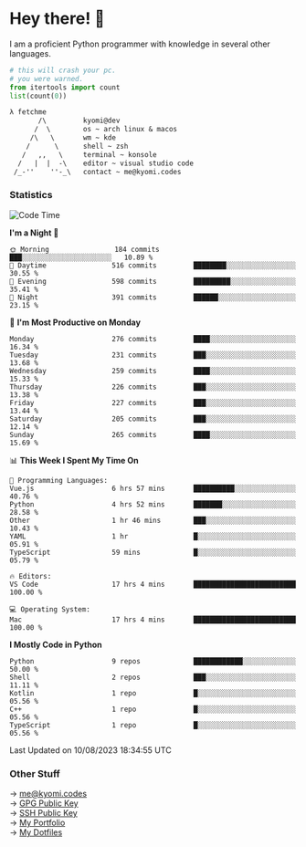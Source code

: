# Hey there! 👋

I am a proficient Python programmer with knowledge in several other languages.

```py
# this will crash your pc.
# you were warned.
from itertools import count
list(count(0))
```

```txt
λ fetchme
       /\         kyomi@dev
      /  \        os ~ arch linux & macos
     /\   \       wm ~ kde
    /      \      shell ~ zsh
   /   ,,   \     terminal ~ konsole
  /   |  |  -\    editor ~ visual studio code
 /_-''    ''-_\   contact ~ me@kyomi.codes
```

### Statistics
<!--START_SECTION:waka-->
![Code Time](http://img.shields.io/badge/Code%20Time-321%20hrs%2051%20mins-blue)

**I'm a Night 🦉** 

```text
🌞 Morning                184 commits         ███░░░░░░░░░░░░░░░░░░░░░░   10.89 % 
🌆 Daytime                516 commits         ████████░░░░░░░░░░░░░░░░░   30.55 % 
🌃 Evening                598 commits         █████████░░░░░░░░░░░░░░░░   35.41 % 
🌙 Night                  391 commits         ██████░░░░░░░░░░░░░░░░░░░   23.15 % 
```
📅 **I'm Most Productive on Monday** 

```text
Monday                   276 commits         ████░░░░░░░░░░░░░░░░░░░░░   16.34 % 
Tuesday                  231 commits         ███░░░░░░░░░░░░░░░░░░░░░░   13.68 % 
Wednesday                259 commits         ████░░░░░░░░░░░░░░░░░░░░░   15.33 % 
Thursday                 226 commits         ███░░░░░░░░░░░░░░░░░░░░░░   13.38 % 
Friday                   227 commits         ███░░░░░░░░░░░░░░░░░░░░░░   13.44 % 
Saturday                 205 commits         ███░░░░░░░░░░░░░░░░░░░░░░   12.14 % 
Sunday                   265 commits         ████░░░░░░░░░░░░░░░░░░░░░   15.69 % 
```


📊 **This Week I Spent My Time On** 

```text
💬 Programming Languages: 
Vue.js                   6 hrs 57 mins       ██████████░░░░░░░░░░░░░░░   40.76 % 
Python                   4 hrs 52 mins       ███████░░░░░░░░░░░░░░░░░░   28.58 % 
Other                    1 hr 46 mins        ███░░░░░░░░░░░░░░░░░░░░░░   10.43 % 
YAML                     1 hr                █░░░░░░░░░░░░░░░░░░░░░░░░   05.91 % 
TypeScript               59 mins             █░░░░░░░░░░░░░░░░░░░░░░░░   05.79 % 

🔥 Editors: 
VS Code                  17 hrs 4 mins       █████████████████████████   100.00 % 

💻 Operating System: 
Mac                      17 hrs 4 mins       █████████████████████████   100.00 % 
```

**I Mostly Code in Python** 

```text
Python                   9 repos             ████████████░░░░░░░░░░░░░   50.00 % 
Shell                    2 repos             ███░░░░░░░░░░░░░░░░░░░░░░   11.11 % 
Kotlin                   1 repo              █░░░░░░░░░░░░░░░░░░░░░░░░   05.56 % 
C++                      1 repo              █░░░░░░░░░░░░░░░░░░░░░░░░   05.56 % 
TypeScript               1 repo              █░░░░░░░░░░░░░░░░░░░░░░░░   05.56 % 
```




 Last Updated on 10/08/2023 18:34:55 UTC
<!--END_SECTION:waka-->

### Other Stuff

→ [me@kyomi.codes](mailto:me@kyomi.codes)\
→ [GPG Public Key](https://github.com/bitterteriyaki.gpg)\
→ [SSH Public Key](https://github.com/bitterteriyaki.keys)\
→ [My Portfolio](https://kyomi.codes)\
→ [My Dotfiles](https://github.com/bitterteriyaki/dotfiles)
